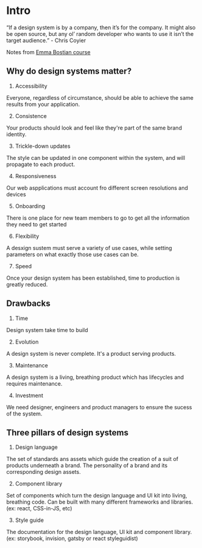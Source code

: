 # Intro

“If a design system is by a company, then it’s for the company. It might also be open source, but any ol’ random developer who wants to use it isn’t the target audience.” - Chris Coyier

Notes from [Emma Bostian course](https://fem-design-systems.netlify.app)

## Why do design systems matter?

1. Accessibility

Everyone, regardless of circumstance, should be able to achieve the same results from your application.

2. Consistence

Your products should look and feel like they're part of the same brand identity.

3. Trickle-down updates

The style can be updated in one component within the system, and will propagate to each product.

4. Responsiveness

Our web aspplications must account fro different screen resolutions and devices

5. Onboarding

There is one place for new team members to go to get all the information they need to get started

6. Flexibility

A desxign sustem must serve a variety of use cases, while setting parameters on what exactly those use cases can be.

7. Speed

Once your design system has been established, time to production is greatly reduced.

## Drawbacks

1. Time

Design system take time to build

2. Evolution

A design system is never complete. It's a product serving products.

3. Maintenance

A design system is a living, breathing product which has lifecycles and requires maintenance.

4. Investment

We need designer, engineers and product managers to ensure the sucess of the system.

## Three pillars of design systems

1. Design language

The set of standards ans assets which guide the creation of a suit of products underneath a brand. The personality of a brand and its corresponding design assets.

2. Component library

Set of components which turn the design language and UI kit into living, breathing code. Can be built with many different frameworks and libraries. (ex: react, CSS-in-JS, etc)

3. Style guide

The documentation for the design language, UI kit and component library. (ex: storybook, invision, gatsby or react styleguidist)
